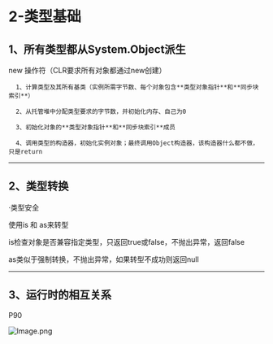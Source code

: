 # 2-类型基础

## 1、所有类型都从System.Object派生

   new 操作符（CLR要求所有对象都通过new创建）

      1、计算类型及其所有基类（实例所需字节数、每个对象包含**类型对象指针**和**同步块索引**）

      2、从托管堆中分配类型要求的字节数，并初始化内存、自己为0

      3、初始化对象的**类型对象指针**和**同步块索引**成员

      4、调用类型的构造器，初始化实例对象；最终调用Object构造器，该构造器什么都不做，只是return

---

## 2、类型转换

   ·类型安全

   使用is 和 as来转型

   is检查对象是否兼容指定类型，只返回true或false，不抛出异常，返回false

   as类似于强制转换，不抛出异常，如果转型不成功则返回null

---

## 3、运行时的相互关系

   P90

![Image.png](/img/CLR-2-1.png)

